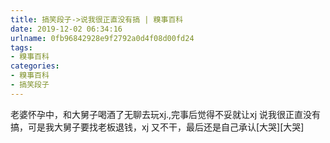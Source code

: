 ```yaml
---
title: 搞笑段子->说我很正直没有搞 | 糗事百科
date: 2019-12-02 06:34:16
urlname: 0fb96842928e9f2792a0d4f08d00fd24
tags: 
- 糗事百科
categories:
- 糗事百科
- 搞笑段子
---
```

老婆怀孕中，和大舅子喝酒了无聊去玩xj.,完事后觉得不妥就让xj 说我很正直没有搞，可是我大舅子要找老板退钱，xj 又不干，最后还是自己承认[大哭][大哭]


